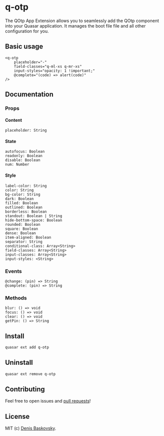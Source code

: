 # q-otp

The QOtp App Extension allows you to seamlessly add the QOtp component into your Quasar application. It manages the boot file file and all other configuration for you.

## Basic usage
```vue
<q-otp 
    placeholder="-"
    field-classes="q-ml-xs q-mr-xs"
    input-styles="opacity: 1 !important;"
    @complete="(code) => alert(code)"
/>
```

## Documentation

### Props

#### Content
```
placeholder: String
```

#### State
```
autofocus: Boolean
readonly: Boolean
disable: Boolean
num: Number
```

#### Style
```
label-color: String
color: String
bg-color: String
dark: Boolean
filled: Boolean
outlined: Boolean
borderless: Boolean
standout: Boolean | String
hide-bottom-space: Boolean
rounded: Boolean
square: Boolean
dense: Boolean
item-aligned: Boolean
separator: String
conditional-class: Array<String>
field-classes: Array<String>
input-classes: Array<String>
input-styles: <String>
```

### Events
```
@change: (pin) => String
@complete: (pin) => String
```

### Methods
```
blur: () => void
focus: () => void
clear: () => void
getPin: () => String
```

## Install

```bash
quasar ext add q-otp
```

## Uninstall

```bash
quasar ext remove q-otp
```

## Contributing

Feel free to open issues and [pull requests](https://github.com/qertis/q-otp/pulls)!

## License

MIT (c) [Denis Baskovsky](https://baskovsky.ru).
